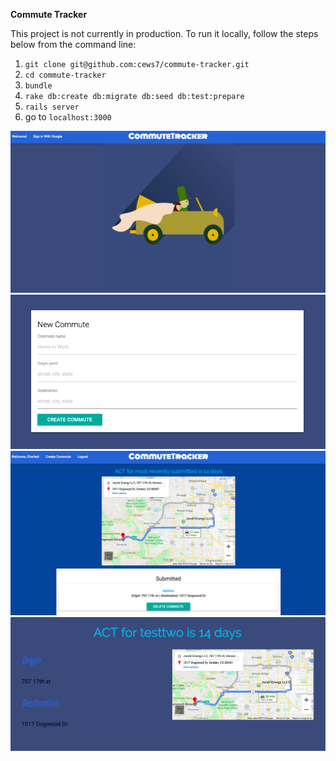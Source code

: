 **Commute Tracker**

This project is not currently in production. To run it locally, follow the steps below from the command line:

1) `git clone git@github.com:cews7/commute-tracker.git`
2) `cd commute-tracker`
3) `bundle`
4) `rake db:create db:migrate db:seed db:test:prepare`
3) `rails server`
4) go to `localhost:3000` 

![img](readme_img/commutetracker.png)
![img](readme_img/create.png)
![img](readme_img/dashboard.png)
![img](readme_img/show.png)
